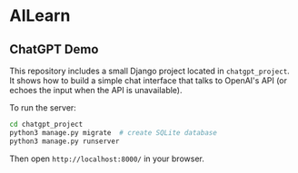 # AILearn

## ChatGPT Demo

This repository includes a small Django project located in `chatgpt_project`.
It shows how to build a simple chat interface that talks to OpenAI's API (or
echoes the input when the API is unavailable).

To run the server:

```bash
cd chatgpt_project
python3 manage.py migrate  # create SQLite database
python3 manage.py runserver
```

Then open `http://localhost:8000/` in your browser.

